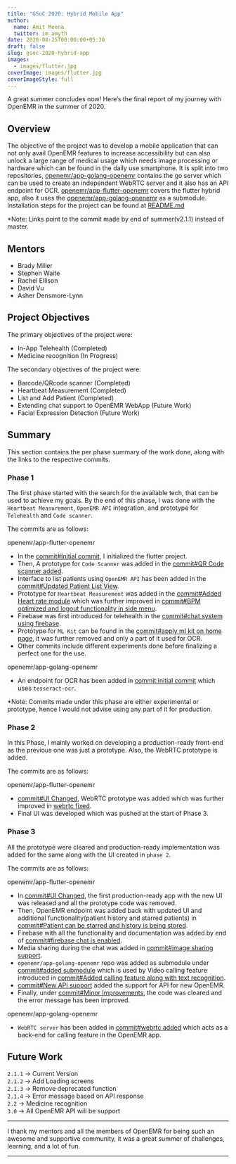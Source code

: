 ```yaml
---
title: "GSoC 2020: Hybrid Mobile App"
author:
  name: Amit Meena
  twitter: im_amyth
date: 2020-08-25T00:00:00+05:30
draft: false
slug: gsoc-2020-hybrid-app
images:
  - images/flutter.jpg
coverImage: images/flutter.jpg
coverImageStyle: full
---
```

A great summer concludes now! Here’s the final report of my journey with OpenEMR in the summer of 2020.
<!--more-->

## Overview
The objective of the project was to develop a mobile application that can not only avail OpenEMR features to increase accessibility but can also unlock a large range of medical usage which needs image processing or hardware which can be found in the daily use smartphone. It is split into two repositories, [openemr/app-golang-openemr](https://github.com/openemr/app-golang-openemr/tree/c6930bb8f84e572234daaa071add316334a247f5) contains the go server which can be used to create an independent WebRTC server and it also has an API endpoint for OCR. [openemr/app-flutter-openemr](https://github.com/openemr/app-flutter-openemr/tree/509a535cb0713c89e8742c7a1de64ddce2a1a2bf) covers the flutter hybrid app, also it uses the [openemr/app-golang-openemr](https://github.com/openemr/app-golang-openemr/tree/c6930bb8f84e572234daaa071add316334a247f5) as a submodule. Installation steps for the project can be found at [README.md](https://github.com/openemr/app-flutter-openemr/blob/509a535cb0713c89e8742c7a1de64ddce2a1a2bf/README.md)

*Note: Links point to the commit made by end of summer(v2.1.1) instead of master.

## Mentors
- Brady Miller
- Stephen Waite
- Rachel Ellison
- David Vu
- Asher Densmore-Lynn

## Project Objectives
The primary objectives of the project were:
- In-App Telehealth (Completed)
- Medicine recognition (In Progress)

The secondary objectives of the project were:
- Barcode/QRcode scanner (Completed)
- Heartbeat Measurement (Completed)
- List and Add Patient (Completed)
- Extending chat support to OpenEMR WebApp (Future Work)
- Facial Expression Detection (Future Work)

## Summary
This section contains the per phase summary of the work done, along with the links to the respective commits.

### Phase 1
The first phase started with the search for the available tech, that can be used to achieve my goals. By the end of this phase, I was done with the `Heartbeat Measurement`, `OpenEMR API` integration, and prototype for `Telehealth` and `Code scanner`.

The commits are as follows:

openemr/app-flutter-openemr
- In the [commit#Initial commit](https://github.com/openemr/app-flutter-openemr/commit/8193da061ad6ea5a2f4462a063297715ba88ccfc), I initialized the flutter project.
- Then, A prototype for `Code Scanner` was added in the [commit#QR Code scanner added](https://github.com/openemr/app-flutter-openemr/commit/58b3ed2875883483fd053be4e71b738f03d8ca12).
- Interface to list patients using `OpenEMR API` has been added in the [commit#Updated Patient List View](https://github.com/openemr/app-flutter-openemr/commit/0f0eaf9ca19af746fffd8a54cd08bf7a2cc92d0d).
- Prototype for `Heartbeat Measurement` was added in the [commit#Added Heart rate module](https://github.com/openemr/app-flutter-openemr/commit/a02d99af6b6e8e7971d8a6cd4d4fa5273b89a8e0) which was further improved in [commit#BPM optimized and logout functionality in side menu](https://github.com/openemr/app-flutter-openemr/commit/574b0532f807c6916289eaed4f4390458dd8140b).
- Firebase was first introduced for telehealth in the [commit#chat system using firebase](https://github.com/openemr/app-flutter-openemr/commit/e6273b11b4b1faf47d40672369a481b06dc5dc1a).
- Prototype for `ML Kit` can be found in the [commit#apply ml kit on home page](https://github.com/openemr/app-flutter-openemr/commit/8b7d27dffc875d5e85fa952e22ca63d8844cb2a4), it was further removed and only a part of it used for OCR.
- Other commits include different experiments done before finalizing a perfect one for the use.

openemr/app-golang-openemr
- An endpoint for OCR has been added in [commit:initial commit](https://github.com/openemr/app-golang-openemr/commit/2d4dfcc43156e7bae09eb0bf103a529ad9d0d1d1) which uses `tesseract-ocr`.

*Note: Commits made under this phase are either experimental or prototype, hence I would not advise using any part of it for production.
### Phase 2
In this Phase, I mainly worked on developing a production-ready front-end as the previous one was just a prototype. Also, the WebRTC prototype is added.

The commits are as follows:

openemr/app-flutter-openemr
- [commit#UI Changed](https://github.com/openemr/app-flutter-openemr/commit/4ef2846d824a88311d9e54eae71fe0aece944629), WebRTC prototype was added which was further improved in [webrtc fixed](https://github.com/openemr/app-flutter-openemr/commit/a44314507409ed9f71dbd8267c4aae8cd3dee585).
- Final UI was developed which was pushed at the start of Phase 3.

### Phase 3
All the prototype were cleared and production-ready implementation was added for the same along with the UI created in `phase 2`.

The commits are as follows:

openemr/app-flutter-openemr
- In [commit#UI Changed](https://github.com/openemr/app-flutter-openemr/commit/4ef2846d824a88311d9e54eae71fe0aece944629), the first production-ready app with the new UI was released and all the prototype code was removed.
- Then, OpenEMR endpoint was added back with updated UI and additional functionality(patient history and starred patients) in [commit#Patient can be starred and history is being stored](https://github.com/openemr/app-flutter-openemr/commit/31697ba59692b5cccb5f76707ea74b18a39dc2cc).
- Firebase with all the functionality and documentation was added by end of [commit#firebase chat is enabled](https://github.com/openemr/app-flutter-openemr/commit/071f154dc7d62f6ecc5d597810c014d920bdf503).
- Media sharing during the chat was added in [commit#image sharing support](https://github.com/openemr/app-flutter-openemr/commit/e31e26ab678d5743e5075ef43f8cdc50ca4f8716).
- `openemr/app-golang-openemr` repo was added as submodule under [commit#added submodule](https://github.com/openemr/app-flutter-openemr/commit/c32895dab4d0fa357719ef0d886ce2ed0e17b908) which is used by Video calling feature introduced in [commit#Added calling feature along with text recognition](https://github.com/openemr/app-flutter-openemr/commit/93d99d224197422bdf8ac9f96f813ad70c7008dc).
- [commit#New API support](https://github.com/openemr/app-flutter-openemr/commit/2e11c298593a176e6965dee8c1adf74a502173c5) added the support for API for new OpenEMR.
- Finally, under [commit#Minor Improvements](https://github.com/openemr/app-flutter-openemr/commit/509a535cb0713c89e8742c7a1de64ddce2a1a2bf), the code was cleared and the error message has been improved.

openemr/app-golang-openemr
- `WebRTC server` has been added in [commit#webrtc added](https://github.com/openemr/app-golang-openemr/commit/c6930bb8f84e572234daaa071add316334a247f5) which acts as a back-end for calling feature in the OpenEMR app.

## Future Work
`2.1.1` -> Current Version  
`2.1.2` -> Add Loading screens  
`2.1.3` -> Remove deprecated function  
`2.1.4` -> Error message based on API response  
`2.2` -> Medicine recognition  
`3.0` -> All OpenEMR API will be support

----

I thank my mentors and all the members of OpenEMR for being such an awesome and supportive community, it was a great summer of challenges, learning, and a lot of fun.

----

